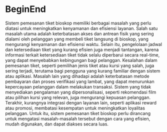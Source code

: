 # BeginEnd
Sistem pemesanan tiket bioskop memiliki berbagai masalah yang perlu diatasi untuk meningkatkan kenyamanan dan efisiensi layanan. Salah satu masalah utama adalah keterbatasan akses dan antrean fisik yang sering dialami oleh pelanggan yang membeli tiket langsung di bioskop, yang mengurangi kenyamanan dan efisiensi waktu. Selain itu, pengelolaan jadwal dan ketersediaan tiket yang kurang efisien juga menjadi tantangan, karena informasi terkait ketersediaan tiket tidak selalu diperbarui secara real-time, yang dapat menyebabkan kebingungan bagi pelanggan. Kesalahan dalam pemesanan tiket, seperti pemilihan jenis tiket atau kursi yang salah, juga sering terjadi, terutama bagi pengguna yang kurang familiar dengan sistem atau aplikasi. Masalah lain yang dihadapi adalah keterbatasan metode pembayaran dan proses verifikasi yang lambat, yang dapat menurunkan kepercayaan pelanggan dalam melakukan transaksi. Sistem yang tidak menyediakan pengalaman yang dipersonalisasi, seperti rekomendasi film atau pilihan kursi yang relevan, juga mengurangi kepuasan pelanggan. Terakhir, kurangnya integrasi dengan layanan lain, seperti aplikasi reward atau promosi, membatasi kesempatan untuk meningkatkan loyalitas pelanggan. Untuk itu, sistem pemesanan tiket bioskop perlu dirancang untuk mengatasi masalah-masalah tersebut dengan cara yang efisien, mudah digunakan, dan dapat diakses secara luas.

